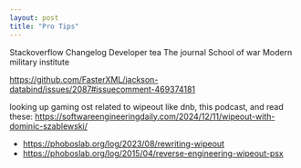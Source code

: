 ```yaml
---
layout: post
title: "Pro Tips"
---
```


Stackoverflow
Changelog
Developer tea
The journal
School of war
Modern military institute 

https://github.com/FasterXML/jackson-databind/issues/2087#issuecomment-469374181

looking up gaming ost related to wipeout like dnb, this podcast, and read these: https://softwareengineeringdaily.com/2024/12/11/wipeout-with-dominic-szablewski/
- https://phoboslab.org/log/2023/08/rewriting-wipeout
- https://phoboslab.org/log/2015/04/reverse-engineering-wipeout-psx